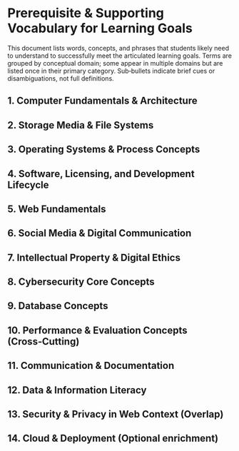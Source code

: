 # Prerequisite & Supporting Vocabulary for Learning Goals

This document lists words, concepts, and phrases that students likely need to understand to successfully meet the articulated learning goals. Terms are grouped by conceptual domain; some appear in multiple domains but are listed once in their primary category. Sub‑bullets indicate brief cues or disambiguations, not full definitions.

## 1. Computer Fundamentals & Architecture


## 2. Storage Media & File Systems


## 3. Operating Systems & Process Concepts


## 4. Software, Licensing, and Development Lifecycle


## 5. Web Fundamentals


## 6. Social Media & Digital Communication


## 7. Intellectual Property & Digital Ethics


## 8. Cybersecurity Core Concepts


## 9. Database Concepts


## 10. Performance & Evaluation Concepts (Cross‑Cutting)

## 11. Communication & Documentation


## 12. Data & Information Literacy


## 13. Security & Privacy in Web Context (Overlap)


## 14. Cloud & Deployment (Optional enrichment)
